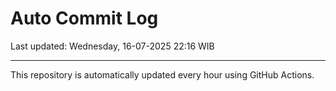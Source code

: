 # Auto Commit Log

Last updated: Wednesday, 16-07-2025 22:16 WIB

---

This repository is automatically updated every hour using GitHub Actions.

